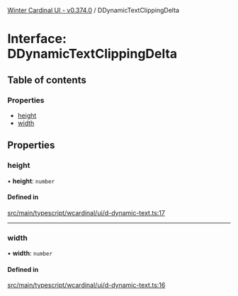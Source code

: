 [Winter Cardinal UI - v0.374.0](../index.md) / DDynamicTextClippingDelta

# Interface: DDynamicTextClippingDelta

## Table of contents

### Properties

- [height](DDynamicTextClippingDelta.md#height)
- [width](DDynamicTextClippingDelta.md#width)

## Properties

### height

• **height**: `number`

#### Defined in

[src/main/typescript/wcardinal/ui/d-dynamic-text.ts:17](https://github.com/winter-cardinal/winter-cardinal-ui/blob/v0.310.1/src/main/typescript/wcardinal/ui/d-dynamic-text.ts#L17)

___

### width

• **width**: `number`

#### Defined in

[src/main/typescript/wcardinal/ui/d-dynamic-text.ts:16](https://github.com/winter-cardinal/winter-cardinal-ui/blob/v0.310.1/src/main/typescript/wcardinal/ui/d-dynamic-text.ts#L16)
